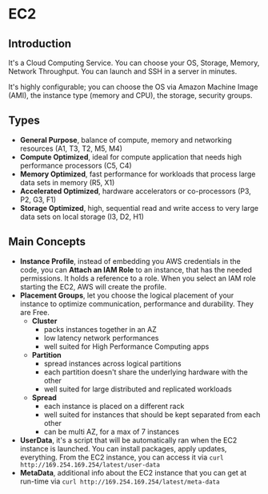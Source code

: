 # EC2 #

## Introduction ##

It's a Cloud Computing Service. You can choose your OS, Storage, Memory, Network Throughput. You can launch and SSH in a server in minutes.

It's highly configurable; you can choose the OS via Amazon Machine Image (AMI), the instance type (memory and CPU), the storage, security groups.

## Types ##

* **General Purpose**, balance of compute, memory and networking resources (A1, T3, T2, M5, M4)
* **Compute Optimized**, ideal for compute application that needs high performance processors (C5, C4)
* **Memory Optimized**, fast performance for workloads that process large data sets in memory (R5, X1)
* **Accelerated Optimized**, hardware accelerators or co-processors (P3, P2, G3, F1)
* **Storage Optimized**, high, sequential read and write access to very large data sets on local storage (I3, D2, H1)

## Main Concepts ##

* **Instance Profile**, instead of embedding you AWS credentials in the code, you can **Attach an IAM Role** to an instance, that has the needed permissions. It holds a reference to a role. When you select an IAM role starting the EC2, AWS will create the profile.
* **Placement Groups**, let you choose the logical placement of your instance to optimize communication, performance and durability. They are Free.
  * **Cluster**
    * packs instances together in an AZ
    * low latency network performances
    * well suited for High Performance Computing apps
  * **Partition**
    * spread instances across logical partitions
    * each partition doesn't share the underlying hardware with the other
    * well suited for large distributed and replicated workloads
  * **Spread**
    * each instance is placed on a different rack
    * well suited for instances that should be kept separated from each other
    * can be multi AZ, for a max of 7 instances
* **UserData**, it's a script that will be automatically ran when the EC2 instance is launched. You can install packages, apply updates, everything. From the EC2 instance, you can access it via `curl http://169.254.169.254/latest/user-data`
* **MetaData**, additional info about the EC2 instance that you can get at run-time via `curl http://169.254.169.254/latest/meta-data`